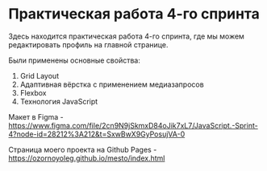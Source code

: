 # Практическая работа 4-го спринта

Здесь находится практическая работа 4-го спринта, где мы можем редактировать профиль на главной странице.

Были применены основные свойства:

1. Grid Layout
2. Адаптивная вёрстка с применением медиазапросов
3. Flexbox
4. Технология JavaScript


Макет в Figma - https://www.figma.com/file/2cn9N9jSkmxD84oJik7xL7/JavaScript.-Sprint-4?node-id=28212%3A212&t=SxwBwX9GyPosujVA-0

Страница моего проекта на Github Pages - https://ozornoyoleg.github.io/mesto/index.html
